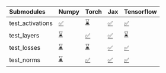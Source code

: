 | Submodules       | Numpy                                                                                                                           | Torch                                                                                                                           | Jax                                                                                                                             | Tensorflow                                                                                                                      |
|:-----------------|:--------------------------------------------------------------------------------------------------------------------------------|:--------------------------------------------------------------------------------------------------------------------------------|:--------------------------------------------------------------------------------------------------------------------------------|:--------------------------------------------------------------------------------------------------------------------------------|
| test_activations | <a href="https://github.com/unifyai/ivy/runs/8023696786?check_suite_focus=true" rel="noopener noreferrer" target="_blank">✅</a> | <a href="https://github.com/unifyai/ivy/runs/8023697573?check_suite_focus=true" rel="noopener noreferrer" target="_blank">⌛</a> | <a href="https://github.com/unifyai/ivy/runs/8023698229?check_suite_focus=true" rel="noopener noreferrer" target="_blank">✅</a> | <a href="https://github.com/unifyai/ivy/runs/8023698815?check_suite_focus=true" rel="noopener noreferrer" target="_blank">✅</a> |
| test_layers      | <a href="https://github.com/unifyai/ivy/runs/8023696948?check_suite_focus=true" rel="noopener noreferrer" target="_blank">⌛</a> | <a href="https://github.com/unifyai/ivy/runs/8023697783?check_suite_focus=true" rel="noopener noreferrer" target="_blank">✅</a> | <a href="https://github.com/unifyai/ivy/runs/8023698435?check_suite_focus=true" rel="noopener noreferrer" target="_blank">✅</a> | <a href="https://github.com/unifyai/ivy/runs/8023698939?check_suite_focus=true" rel="noopener noreferrer" target="_blank">⌛</a> |
| test_losses      | <a href="https://github.com/unifyai/ivy/runs/8023697135?check_suite_focus=true" rel="noopener noreferrer" target="_blank">⌛</a> | <a href="https://github.com/unifyai/ivy/runs/8023697915?check_suite_focus=true" rel="noopener noreferrer" target="_blank">⌛</a> | <a href="https://github.com/unifyai/ivy/runs/8023698569?check_suite_focus=true" rel="noopener noreferrer" target="_blank">✅</a> | <a href="https://github.com/unifyai/ivy/runs/8023699094?check_suite_focus=true" rel="noopener noreferrer" target="_blank">✅</a> |
| test_norms       | <a href="https://github.com/unifyai/ivy/runs/8023697408?check_suite_focus=true" rel="noopener noreferrer" target="_blank">⌛</a> | <a href="https://github.com/unifyai/ivy/runs/8023698064?check_suite_focus=true" rel="noopener noreferrer" target="_blank">✅</a> | <a href="https://github.com/unifyai/ivy/runs/8023698684?check_suite_focus=true" rel="noopener noreferrer" target="_blank">✅</a> | <a href="https://github.com/unifyai/ivy/runs/8023699217?check_suite_focus=true" rel="noopener noreferrer" target="_blank">✅</a> |